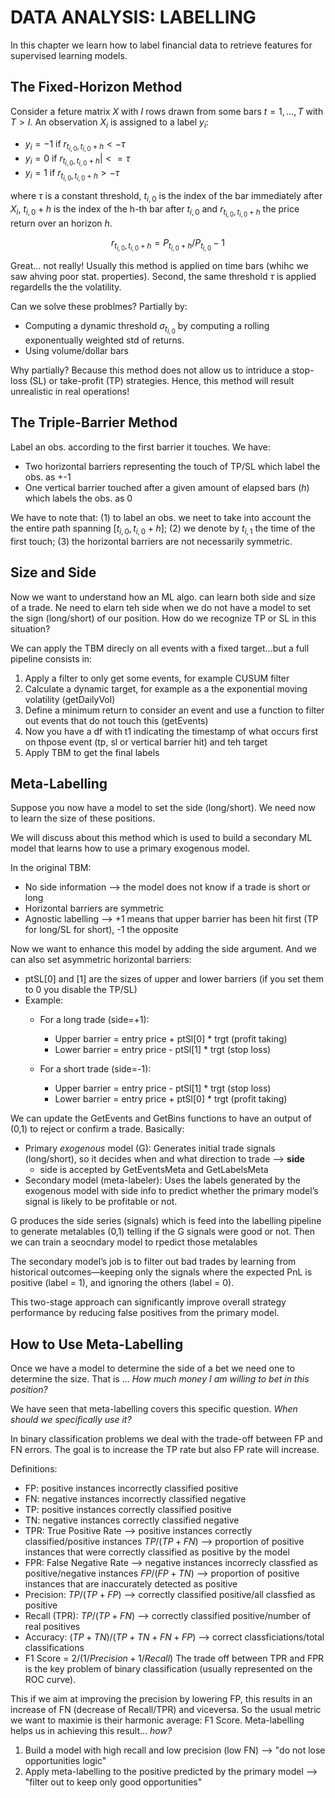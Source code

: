 
# DATA ANALYSIS: LABELLING

In this chapter we learn how to label financial data to retrieve features for supervised learning models.

## The Fixed-Horizon Method

Consider a feture matrix $X$ with $I$ rows drawn from some bars $t = 1, ..., T$ with $T>I$. An observation $X_i$ is assigned to a label $y_i$:

- $y_i = -1$ if $r_{t_{i,0},t_{i,0}+h} < - \tau$
- $y_i = 0$ if $r_{t_{i,0},t_{i,0}+h}| <= \tau$
- $y_i = 1$ if $r_{t_{i,0},t_{i,0}+h} > - \tau$

where $\tau$ is a constant threshold, $t_{i,0}$ is the index of the bar immediately after $X_i$, $t_{i,0}+h$ is the index of the h-th bar after $t_{i,0}$ and $r_{t_{i,0},t_{i,0}+h}$ the price return over an horizon $h$.

$$ r_{t_{i,0},t_{i,0}+h} = P_{t_{i,0}+h}/P_{t_{i,0}} -1 $$

Great... not really! Usually this method is applied on time bars (whihc we saw ahving poor stat. properties). Second, the same threshold $\tau$ is applied regardells the the volatility. 

Can we solve these problmes? Partially by:
- Computing a dynamic threshold $\sigma_{t_{i,0}}$ by computing a rolling exponentually weighted std of returns.
- Using volume/dollar bars
 
Why partially? Because this method does not allow us to intriduce a stop-loss (SL) or take-profit (TP) strategies. Hence, this method will result unrealistic in real operations!

## The Triple-Barrier Method 

Label an obs. according to the first barrier it touches. We have:

- Two horizontal barriers representing the touch of TP/SL which label the obs. as +-1
- One vertical barrier touched after a given amount of elapsed bars ($h$) which labels the obs. as 0

We have to note that: (1) to label an obs. we neet to take into account the the entire path spanning $[t_{i,0},t_{i,0}+h]$; (2) we denote by $t_{i,1}$ the time of the first touch; (3) the horizontal barriers are not necessarily symmetric.

## Size and Side

Now we want to understand how an ML algo. can learn both side and size of a trade. Ne need to elarn teh side when we do not have a model to set the sign (long/short) of our position. How do we recognize TP or SL in this situation?

We can apply the TBM direcly on all events with a fixed target...but a full pipeline consists in:

1. Apply a filter to only get some events, for example CUSUM filter
2. Calculate a dynamic target, for example as a the exponential moving volatility (getDailyVol)
3. Define a minimum return to consider an event and use a function to filter out events that do not touch this (getEvents)
4. Now you have a df with t1 indicating the timestamp of what occurs first on thpose event (tp, sl or vertical barrier hit) and teh target
5. Apply TBM to get the final labels

## Meta-Labelling

Suppose you now have a model to set the side (long/short). We need now to learn the size of these positions.

We will discuss about this method which is used to build a secondary ML model that learns how to use a primary exogenous model.

In the original TBM:

- No side information --> the model does not know if a trade is short or long
- Horizontal barriers are symmetric
- Agnostic labelling --> +1 means that upper barrier has been hit first (TP for long/SL for short), -1 the opposite

Now we want to enhance this model by adding the side argument. And we can also set asymmetric horizontal barriers:
- ptSL[0] and [1] are the sizes of upper and lower barriers (if you set them to 0 you disable the TP/SL)
- Example:
    - For a long trade (side=+1):
        - Upper barrier = entry price + ptSl[0] * trgt (profit taking)
        - Lower barrier = entry price - ptSl[1] * trgt (stop loss)

    - For a short trade (side=-1):
        - Upper barrier = entry price - ptSl[1] * trgt (stop loss)
        - Lower barrier = entry price + ptSl[0] * trgt (profit taking)

We can update the GetEvents and GetBins functions to have an output of (0,1) to reject or confirm a trade. Basically: 

- Primary *exogenous* model (G): Generates initial trade signals (long/short), so it decides when and what direction to trade --> **side**
    - side is accepted by GetEventsMeta and GetLabelsMeta
- Secondary model (meta-labeler): Uses the labels generated by the exogenous model with side info to predict whether the primary model’s signal is likely to be profitable or not.

G produces the side series (signals) which is feed into the labelling pipeline to generate metalables (0,1) telling if the G signals were good or not. Then we can train a seocndary model to rpedict those metalables 

The secondary model’s job is to filter out bad trades by learning from historical outcomes—keeping only the signals where the expected PnL is positive (label = 1), and ignoring the others (label = 0). 

This two-stage approach can significantly improve overall strategy performance by reducing false positives from the primary model.

## How to Use Meta-Labelling

Once we have a model to determine the side of a bet we need one to determine the size. That is ... *How much money I am willing to bet in this position?*

We have seen that meta-labelling covers this specific question. *When should we specifically use it?*

In binary classification problems we deal with the trade-off between FP and FN errors. The goal is to increase the TP rate but also FP rate will increase.

Definitions:
- FP: positive instances incorrectly classified positive
- FN: negative instances incorrectly classified negative
- TP: positive instances correctly classified positive
- TN: negative instances correctly classified negative
- TPR: True Positive Rate --> positive instances correctly classified/positive instances $TP/(TP+FN)$ --> proportion of positive instances that were correctly classified as positive by the model
- FPR: False Negative Rate --> negative instances incorrecly classfied as positive/negative instances $FP/(FP+TN)$ --> proportion of positive instances that are inaccurately detected as positive
- Precision: $TP/(TP+FP)$ --> correctly classified positive/all classfied as positive
- Recall (TPR): $TP/(TP+FN)$ --> correctly classified positive/number of real positives
- Accuracy: $(TP+TN)/(TP+TN+FN+FP)$ --> correct classficiations/total classifications
- F1 Score = $2/(1/Precision+1/Recall)$
The trade off between TPR and FPR is the key problem of binary classification (usually represented on the ROC curve).

This if we aim at improving the precision by lowering FP, this results in an increase of FN (decrease of Recall/TPR) and viceversa. So the usual metric we want to maximie is their harmonic average: F1 Score. Meta-labelling helps us in achieving this result... *how?*

1. Build a model with high recall and low precision (low FN) --> "do not lose opportunities logic"
2. Apply meta-labelling to the positive predicted by the primary model --> "filter out to keep only good opportunities"
